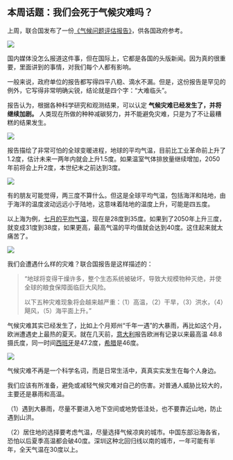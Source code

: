 ## 本周话题：我们会死于气候灾难吗？

上周，联合国发布了一份[《气候问题评估报告》](https://www.ipcc.ch/report/sixth-assessment-report-working-group-i/)，供各国政府参考。

![](https://cdn.beekka.com/blogimg/asset/202108/bg2021081508.jpg)

国内媒体没怎么报道这件事，但在国际上，它都是各国的头版新闻。因为真的很重要，里面讲到的事情，对我们每个人都有影响。

一般来说，政府单位的报告都写得四平八稳、滴水不漏。但是，这份报告是罕见的例外，它写得非常明确尖锐，结论就是四个字：“大难临头”。

报告认为，根据各种科学研究和观测结果，可以认定 **气候灾难已经发生了，并将继续加剧。** 人类现在所做的种种减碳努力，并不能避免灾难，只是为了不让最糟糕的结果发生。

![](https://cdn.beekka.com/blogimg/asset/202108/bg2021081703.jpg)

报告描绘了非常可怕的全球变暖进程，地球的平均气温，目前比工业革命前上升了1.2度，估计未来一两年内就会上升1.5度。如果温室气体排放量继续增加，2050年前将会上升2度，本世纪末之前达到3度。

![](https://cdn.beekka.com/blogimg/asset/202108/bg2021081704.jpg)

有的朋友可能觉得，两三度不算什么。但这是全球平均气温，包括海洋和陆地，由于海洋的温度波动远远小于陆地，这意味着陆地的温度上升，可能是四五度。

以上海为例，[七月的平均气温](https://www.tianqi.com/qiwen/city_shanghai/)，现在是28度到35度。如果到了2050年上升三度，就变成31度到38度，如果更高，最高气温的平均值就会达到40度。这住起来就太痛苦了。

![](https://cdn.beekka.com/blogimg/asset/202108/bg2021081705.jpg)

我们会遭遇什么样的灾难？联合国报告是这样描述的：

> “地球将变得干燥许多，整个生态系统被破坏，导致大规模物种灭绝，并使全球的粮食保障面临巨大风险。
> 
> 以下五种灾难现象将会越来越严重：（1）高温，（2）干旱，（3）洪水，（4）飓风，（5）海平面上升。”

气候灾难其实已经发生了，比如上个月郑州“千年一遇”的大暴雨，再比如这个月，欧洲遭遇史上最热的夏天。就在几天前，[意大利](https://finance.sina.com.cn/tech/2021-08-13/doc-ikqciyzm1312604.shtml)报告欧洲有记录以来最高温 48.8 摄氏度，同一时间[西班牙](https://abcnews.go.com/Health/wireStory/europe-heat-wave-brings-concern-older-adults-homeless-79455026)是47.2度，[希腊](https://wap.xinmin.cn/content/32002962.html)是46度。

![](https://cdn.beekka.com/blogimg/asset/202108/bg2021081706.jpg)

气候灾难不再是一个科学名词，而是日常生活中，真真实实发生在每个人身边。

我们应该有所准备，避免或减轻气候灾难对自己的伤害。对普通人威胁比较大的，主要还是暴雨和高温。

（1）遇到大暴雨，尽量不要进入地下空间或地势低洼处，也不要靠近山地，防止遇到山洪。

（2）居住地的选择要考虑气温，尽量选择气候凉爽的城市。中国东部沿海各省，恐怕以后夏季高温都会破40度。深圳这种北回归线以南的城市，一年可能有半年，全天气温在30度以上。
